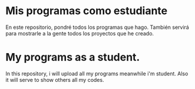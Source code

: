 # Mis programas como estudiante
En este repositorio, pondré todos los programas que hago.
También servirá para mostrarle a la gente todos los proyectos que he creado.

# My programs as a student.
In this repository, i will upload all my programs meanwhile i'm student. 
Also it will serve to show others all my codes.
